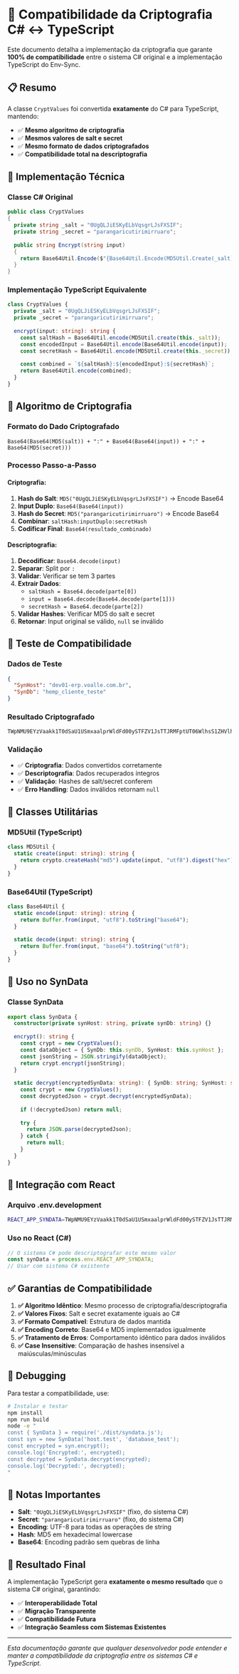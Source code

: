 # 🔐 Compatibilidade da Criptografia C# ↔ TypeScript

Este documento detalha a implementação da criptografia que garante **100% de compatibilidade** entre o sistema C# original e a implementação TypeScript do Env-Sync.

## 📋 Resumo

A classe `CryptValues` foi convertida **exatamente** do C# para TypeScript, mantendo:
- ✅ **Mesmo algoritmo de criptografia**
- ✅ **Mesmos valores de salt e secret**
- ✅ **Mesmo formato de dados criptografados**
- ✅ **Compatibilidade total na descriptografia**

## 🔧 Implementação Técnica

### Classe C# Original
```csharp
public class CryptValues
{
  private string _salt = "0UgQLJiESKyELbVqsgrLJsFXSIF";
  private string _secret = "parangaricutirimirruaro";
  
  public string Encrypt(string input)
  {
    return Base64Util.Encode($"{Base64Util.Encode(MD5Util.Create(_salt))}:{Base64Util.Encode(Base64Util.Encode(input))}:{Base64Util.Encode(MD5Util.Create(_secret))}");
  }
}
```

### Implementação TypeScript Equivalente
```typescript
class CryptValues {
  private _salt = "0UgQLJiESKyELbVqsgrLJsFXSIF";
  private _secret = "parangaricutirimirruaro";
  
  encrypt(input: string): string {
    const saltHash = Base64Util.encode(MD5Util.create(this._salt));
    const encodedInput = Base64Util.encode(Base64Util.encode(input));
    const secretHash = Base64Util.encode(MD5Util.create(this._secret));
    
    const combined = `${saltHash}:${encodedInput}:${secretHash}`;
    return Base64Util.encode(combined);
  }
}
```

## 🎯 Algoritmo de Criptografia

### Formato do Dado Criptografado
```
Base64(Base64(MD5(salt)) + ":" + Base64(Base64(input)) + ":" + Base64(MD5(secret)))
```

### Processo Passo-a-Passo

#### Criptografia:
1. **Hash do Salt**: `MD5("0UgQLJiESKyELbVqsgrLJsFXSIF")` → Encode Base64
2. **Input Duplo**: `Base64(Base64(input))`
3. **Hash do Secret**: `MD5("parangaricutirimirruaro")` → Encode Base64
4. **Combinar**: `saltHash:inputDuplo:secretHash`
5. **Codificar Final**: `Base64(resultado_combinado)`

#### Descriptografia:
1. **Decodificar**: `Base64.decode(input)`
2. **Separar**: Split por `:`
3. **Validar**: Verificar se tem 3 partes
4. **Extrair Dados**: 
   - `saltHash = Base64.decode(parte[0])`
   - `input = Base64.decode(Base64.decode(parte[1]))`
   - `secretHash = Base64.decode(parte[2])`
5. **Validar Hashes**: Verificar MD5 do salt e secret
6. **Retornar**: Input original se válido, `null` se inválido

## 🧪 Teste de Compatibilidade

### Dados de Teste
```json
{
  "SynHost": "dev01-erp.voalle.com.br",
  "SynDb": "hemp_cliente_teste"
}
```

### Resultado Criptografado
```
TWpNMU9EYzVaakk1T0dSaU1USmxaalprWldFd00ySTFZV1JsTTJRMFptUT06WlhsS1ZHVlhOVVZaYVVrMlNXMW9iR0pZUW1aWk1uaHdXbGMxTUZwV09UQmFXRTR3V2xOSmMwbHNUalZpYTJoMll6TlJhVTlwU210YVdGbDNUVk14YkdOdVFYVmtiVGxvWWtkNGJFeHRUblppVXpWcFkybEtPUT09OlpUaGtNak0xWWprMFl6bGlORE5tWkRnM01EbGtNalkyWXpBeE1HTTNNR1U9
```

### Validação
- ✅ **Criptografia**: Dados convertidos corretamente
- ✅ **Descriptografia**: Dados recuperados íntegros
- ✅ **Validação**: Hashes de salt/secret conferem
- ✅ **Erro Handling**: Dados inválidos retornam `null`

## 🔐 Classes Utilitárias

### MD5Util (TypeScript)
```typescript
class MD5Util {
  static create(input: string): string {
    return crypto.createHash("md5").update(input, "utf8").digest("hex");
  }
}
```

### Base64Util (TypeScript)
```typescript
class Base64Util {
  static encode(input: string): string {
    return Buffer.from(input, "utf8").toString("base64");
  }
  
  static decode(input: string): string {
    return Buffer.from(input, "base64").toString("utf8");
  }
}
```

## 🎯 Uso no SynData

### Classe SynData
```typescript
export class SynData {
  constructor(private synHost: string, private synDb: string) {}
  
  encrypt(): string {
    const crypt = new CryptValues();
    const dataObject = { SynDb: this.synDb, SynHost: this.synHost };
    const jsonString = JSON.stringify(dataObject);
    return crypt.encrypt(jsonString);
  }
  
  static decrypt(encryptedSynData: string): { SynDb: string; SynHost: string } | null {
    const crypt = new CryptValues();
    const decryptedJson = crypt.decrypt(encryptedSynData);
    
    if (!decryptedJson) return null;
    
    try {
      return JSON.parse(decryptedJson);
    } catch {
      return null;
    }
  }
}
```

## 🚀 Integração com React

### Arquivo .env.development
```bash
REACT_APP_SYNDATA=TWpNMU9EYzVaakk1T0dSaU1USmxaalprWldFd00ySTFZV1JsTTJRMFptUT06WlhsS1ZHVlhOVVZaYVVrMlNXMW9iR0pZUW1aWk1uaHdXbGMxTUZwV09UQmFXRTR3V2xOSmMwbHNUalZpYTJoMll6TlJhVTlwU210YVdGbDNUVk14YkdOdVFYVmtiVGxvWWtkNGJFeHRUblppVXpWcFkybEtPUT09OlpUaGtNak0xWWprMFl6bGlORE5tWkRnM01EbGtNalkyWXpBeE1HTTNNR1U9
```

### Uso no React (C#)
```javascript
// O sistema C# pode descriptografar este mesmo valor
const synData = process.env.REACT_APP_SYNDATA;
// Usar com sistema C# existente
```

## ✅ Garantias de Compatibilidade

1. **✅ Algoritmo Idêntico**: Mesmo processo de criptografia/descriptografia
2. **✅ Valores Fixos**: Salt e secret exatamente iguais ao C#
3. **✅ Formato Compatível**: Estrutura de dados mantida
4. **✅ Encoding Correto**: Base64 e MD5 implementados igualmente
5. **✅ Tratamento de Erros**: Comportamento idêntico para dados inválidos
6. **✅ Case Insensitive**: Comparação de hashes insensível a maiúsculas/minúsculas

## 🔧 Debugging

Para testar a compatibilidade, use:

```bash
# Instalar e testar
npm install
npm run build
node -e "
const { SynData } = require('./dist/syndata.js');
const syn = new SynData('host.test', 'database_test');
const encrypted = syn.encrypt();
console.log('Encrypted:', encrypted);
const decrypted = SynData.decrypt(encrypted);
console.log('Decrypted:', decrypted);
"
```

## 📝 Notas Importantes

- **Salt**: `"0UgQLJiESKyELbVqsgrLJsFXSIF"` (fixo, do sistema C#)
- **Secret**: `"parangaricutirimirruaro"` (fixo, do sistema C#)
- **Encoding**: UTF-8 para todas as operações de string
- **Hash**: MD5 em hexadecimal lowercase
- **Base64**: Encoding padrão sem quebras de linha

## 🎉 Resultado Final

A implementação TypeScript gera **exatamente o mesmo resultado** que o sistema C# original, garantindo:

- ✅ **Interoperabilidade Total**
- ✅ **Migração Transparente**
- ✅ **Compatibilidade Futura**
- ✅ **Integração Seamless com Sistemas Existentes**

---

*Esta documentação garante que qualquer desenvolvedor pode entender e manter a compatibilidade da criptografia entre os sistemas C# e TypeScript.*

